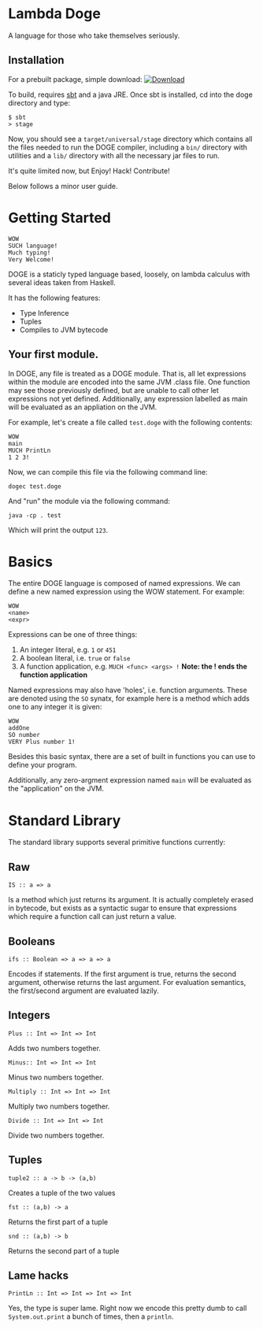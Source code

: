 # Lambda Doge


A language for those who take themselves seriously.

## Installation

  For a prebuilt package, simple download:  [ ![Download](https://api.bintray.com/packages/jsuereth/doge/dogec/images/download.png) ](https://bintray.com/jsuereth/doge/dogec/_latestVersion) 

  To build, requires [sbt](http://scala-sbt.org) and a java JRE.  Once sbt is installed, cd into the doge directory and type:


    $ sbt
    > stage
    
Now, you should see a `target/universal/stage` directory which contains all the files needed to run the DOGE compiler,
including a `bin/` directory with utilities and a `lib/` directory with all the necessary jar files to run.

It's quite limited now, but Enjoy! Hack! Contribute!


Below follows a minor user guide.

# Getting Started

    WOW
    SUCH language!
    Much typing!
    Very Welcome!

DOGE is a staticly typed language based, loosely, on lambda calculus with several ideas taken from Haskell.

It has the following features:

* Type Inference
* Tuples
* Compiles to JVM bytecode


## Your first module.

In DOGE, any file is treated as a DOGE module.   That is, all let expressions within the module are encoded into the
same JVM .class file.   One function may see those previously defined, but are unable to call other let expressions not 
yet defined.   Additionally, any expression labelled as main will be evaluated as an appliation on the JVM.

For example, let's create a file called `test.doge` with the following contents:


    WOW
    main
    MUCH PrintLn
    1 2 3!

Now, we can compile this file via the following command line:

    dogec test.doge

And "run" the module via the following command:

    java -cp . test

Which will print the output `123`.


# Basics

The entire DOGE language is composed of named expressions.  We can define a new named expression using the WOW statement.  For example:

    WOW
    <name>
    <expr>
    
Expressions can be one of three things:

1. An integer literal, e.g. `1` or `451`
2. A boolean literal, i.e. `true` or `false`
3. A function application, e.g. `MUCH <func> <args> !` **Note: the ! ends the function application**

Named expressions may also have 'holes', i.e. function arguments.   These are denoted using the `SO` synatx, for example here is a method which adds one to any integer it is given:

    WOW
    addOne
    SO number
    VERY Plus number 1!


Besides this basic syntax, there are a set of built in functions you can use to define your program.

Additionally, any zero-argment expression named `main` will be evaluated as the "application" on the JVM.


# Standard Library

The standard library supports several primitive functions currently:

## Raw

    IS :: a => a

Is a method which just returns its argument.  It is actually completely erased in bytecode, but exists
as a syntactic sugar to ensure that expressions which require a function call can just return a value.

## Booleans


    ifs :: Boolean => a => a => a

Encodes if statements. If the first argument is true, returns the second argument, otherwise returns the last argument.
For evaluation semantics, the first/second argument are evaluated lazily.


## Integers

    Plus :: Int => Int => Int
    
Adds two numbers together.


    Minus:: Int => Int => Int
    
Minus two numbers together.

    Multiply :: Int => Int => Int
    
Multiply two numbers together.

    Divide :: Int => Int => Int
    
Divide two numbers together.


## Tuples

    tuple2 :: a -> b -> (a,b)
    
Creates a tuple of the two values

    fst :: (a,b) -> a
    
Returns the first part of a tuple

    snd :: (a,b) -> b
    
Returns the second part of a tuple


## Lame hacks

    PrintLn :: Int => Int => Int => Int

Yes, the type is super lame.  Right now we encode this pretty dumb to call `System.out.print` a bunch of times, then a `println`.










